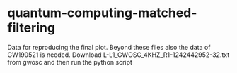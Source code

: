 # quantum-computing-matched-filtering
Data for reproducing the final plot.
Beyond these files also the data of GW190521 is needed. Download L-L1_GWOSC_4KHZ_R1-1242442952-32.txt from gwosc and then run the python script
